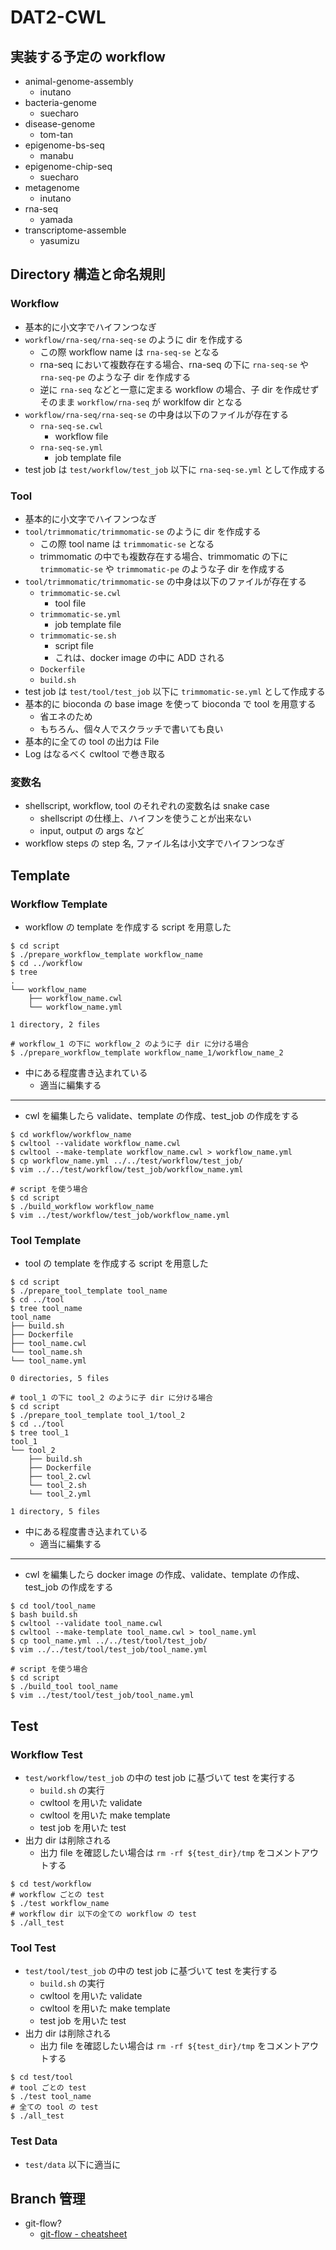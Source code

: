 # DAT2-CWL

## 実装する予定の workflow

- animal-genome-assembly
  - inutano
- bacteria-genome
  - suecharo
- disease-genome
  - tom-tan
- epigenome-bs-seq
  - manabu
- epigenome-chip-seq
  - suecharo
- metagenome
  - inutano
- rna-seq
  - yamada
- transcriptome-assemble
  - yasumizu

## Directory 構造と命名規則

### Workflow

- 基本的に小文字でハイフンつなぎ
- `workflow/rna-seq/rna-seq-se` のように dir を作成する
  - この際 workflow name は `rna-seq-se` となる
  - rna-seq において複数存在する場合、rna-seq の下に `rna-seq-se` や `rna-seq-pe` のような子 dir を作成する
  - 逆に `rna-seq` などと一意に定まる workflow の場合、子 dir を作成せずそのまま `workflow/rna-seq` が worklfow dir となる
- `workflow/rna-seq/rna-seq-se` の中身は以下のファイルが存在する
  - `rna-seq-se.cwl`
    - workflow file
  - `rna-seq-se.yml`
    - job template file
- test job は `test/workflow/test_job` 以下に `rna-seq-se.yml` として作成する

### Tool

- 基本的に小文字でハイフンつなぎ
- `tool/trimmomatic/trimmomatic-se` のように dir を作成する
  - この際 tool name は `trimmomatic-se` となる
  - trimmomatic の中でも複数存在する場合、trimmomatic の下に `trimmomatic-se` や `trimmomatic-pe` のような子 dir を作成する
- `tool/trimmomatic/trimmomatic-se` の中身は以下のファイルが存在する
  - `trimmomatic-se.cwl`
    - tool file
  - `trimmomatic-se.yml`
    - job template file
  - `trimmomatic-se.sh`
    - script file
    - これは、docker image の中に ADD される
  - `Dockerfile`
  - `build.sh`
- test job は `test/tool/test_job` 以下に `trimmomatic-se.yml` として作成する
- 基本的に bioconda の base image を使って bioconda で tool を用意する
  - 省エネのため
  - もちろん、個々人でスクラッチで書いても良い
- 基本的に全ての tool の出力は File
- Log はなるべく cwltool で巻き取る

### 変数名

- shellscript, workflow, tool のそれぞれの変数名は snake case
  - shellscript の仕様上、ハイフンを使うことが出来ない
  - input, output の args など
- workflow steps の step 名, ファイル名は小文字でハイフンつなぎ

## Template

### Workflow Template

- workflow の template を作成する script を用意した

```shell
$ cd script
$ ./prepare_workflow_template workflow_name
$ cd ../workflow
$ tree
.
└── workflow_name
    ├── workflow_name.cwl
    └── workflow_name.yml

1 directory, 2 files

# workflow_1 の下に workflow_2 のように子 dir に分ける場合
$ ./prepare_workflow_template workflow_name_1/workflow_name_2
```

- 中にある程度書き込まれている
  - 適当に編集する

---

- cwl を編集したら validate、template の作成、test_job の作成をする

```shell
$ cd workflow/workflow_name
$ cwltool --validate workflow_name.cwl
$ cwltool --make-template workflow_name.cwl > workflow_name.yml
$ cp workflow_name.yml ../../test/workflow/test_job/
$ vim ../../test/workflow/test_job/workflow_name.yml

# script を使う場合
$ cd script
$ ./build_workflow workflow_name
$ vim ../test/workflow/test_job/workflow_name.yml
```

### Tool Template

- tool の template を作成する script を用意した

```shell
$ cd script
$ ./prepare_tool_template tool_name
$ cd ../tool
$ tree tool_name
tool_name
├── build.sh
├── Dockerfile
├── tool_name.cwl
└── tool_name.sh
└── tool_name.yml

0 directories, 5 files

# tool_1 の下に tool_2 のように子 dir に分ける場合
$ cd script
$ ./prepare_tool_template tool_1/tool_2
$ cd ../tool
$ tree tool_1
tool_1
└── tool_2
    ├── build.sh
    ├── Dockerfile
    ├── tool_2.cwl
    └── tool_2.sh
    └── tool_2.yml

1 directory, 5 files
```

- 中にある程度書き込まれている
  - 適当に編集する

---

- cwl を編集したら docker image の作成、validate、template の作成、test_job の作成をする

```shell
$ cd tool/tool_name
$ bash build.sh
$ cwltool --validate tool_name.cwl
$ cwltool --make-template tool_name.cwl > tool_name.yml
$ cp tool_name.yml ../../test/tool/test_job/
$ vim ../../test/tool/test_job/tool_name.yml

# script を使う場合
$ cd script
$ ./build_tool tool_name
$ vim ../test/tool/test_job/tool_name.yml
```

## Test

### Workflow Test

- `test/workflow/test_job` の中の test job に基づいて test を実行する
  - `build.sh` の実行
  - cwltool を用いた validate
  - cwltool を用いた make template
  - test job を用いた test
- 出力 dir は削除される
  - 出力 file を確認したい場合は `rm -rf ${test_dir}/tmp` をコメントアウトする

```shell
$ cd test/workflow
# workflow ごとの test
$ ./test workflow_name
# workflow dir 以下の全ての workflow の test
$ ./all_test
```

### Tool Test

- `test/tool/test_job` の中の test job に基づいて test を実行する
  - `build.sh` の実行
  - cwltool を用いた validate
  - cwltool を用いた make template
  - test job を用いた test
- 出力 dir は削除される
  - 出力 file を確認したい場合は `rm -rf ${test_dir}/tmp` をコメントアウトする

```shell
$ cd test/tool
# tool ごとの test
$ ./test tool_name
# 全ての tool の test
$ ./all_test
```

### Test Data

- `test/data` 以下に適当に

## Branch 管理

- git-flow?
  - [git-flow - cheatsheet](https://danielkummer.github.io/git-flow-cheatsheet/)
